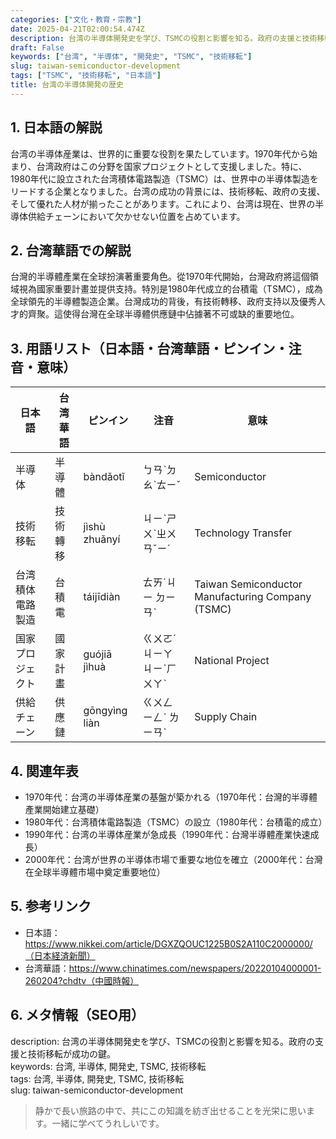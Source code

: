 ```yaml
---
categories: ["文化・教育・宗教"]
date: 2025-04-21T02:00:54.474Z
description: 台湾の半導体開発史を学び、TSMCの役割と影響を知る。政府の支援と技術移転が成功の鍵。
draft: False
keywords: ["台湾", "半導体", "開発史", "TSMC", "技術移転"]
slug: taiwan-semiconductor-development
tags: ["TSMC", "技術移転", "日本語"]
title: 台湾の半導体開発の歴史
---
```




## 1. 日本語の解説  
台湾の半導体産業は、世界的に重要な役割を果たしています。1970年代から始まり、台湾政府はこの分野を国家プロジェクトとして支援しました。特に、1980年代に設立された台湾積体電路製造（TSMC）は、世界中の半導体製造をリードする企業となりました。台湾の成功の背景には、技術移転、政府の支援、そして優れた人材が揃ったことがあります。これにより、台湾は現在、世界の半導体供給チェーンにおいて欠かせない位置を占めています。

## 2. 台湾華語での解説  
台灣的半導體產業在全球扮演著重要角色。從1970年代開始，台灣政府將這個領域視為國家重要計畫並提供支持。特別是1980年代成立的台積電（TSMC），成為全球領先的半導體製造企業。台灣成功的背後，有技術轉移、政府支持以及優秀人才的齊聚。這使得台灣在全球半導體供應鏈中佔據著不可或缺的重要地位。

## 3. 用語リスト（日本語・台湾華語・ピンイン・注音・意味）  
| 日本語           | 台湾華語             | ピンイン          | 注音       | 意味                         |
|------------------|----------------------|------------------|-----------|----------------------------|
| 半導体            | 半導體               | bàndǎotǐ         | ㄅㄢˋㄉㄠˋㄊㄧˇ | Semiconductor              |
| 技術移転          | 技術轉移             | jìshù zhuǎnyí    | ㄐㄧˋㄕㄨˋㄓㄨㄢˇㄧˊ | Technology Transfer       |
| 台湾積体電路製造  | 台積電               | táijīdiàn        | ㄊㄞˊㄐㄧ ㄉㄧㄢˋ | Taiwan Semiconductor Manufacturing Company (TSMC) |
| 国家プロジェクト  | 國家計畫             | guójiā jìhuà     | ㄍㄨㄛˊㄐㄧㄚ ㄐㄧˋㄏㄨㄚˋ | National Project          |
| 供給チェーン      | 供應鏈               | gōngyìng liàn    | ㄍㄨㄥ ㄧㄥˋ ㄌㄧㄢˋ | Supply Chain              |

## 4. 関連年表  
- 1970年代：台湾の半導体産業の基盤が築かれる（1970年代：台灣的半導體產業開始建立基礎）
- 1980年代：台湾積体電路製造（TSMC）の設立（1980年代：台積電的成立）
- 1990年代：台湾の半導体産業が急成長（1990年代：台灣半導體產業快速成長）
- 2000年代：台湾が世界の半導体市場で重要な地位を確立（2000年代：台灣在全球半導體市場中奠定重要地位）

## 5. 参考リンク  
- 日本語：https://www.nikkei.com/article/DGXZQOUC1225B0S2A110C2000000/（日本経済新聞）
- 台湾華語：https://www.chinatimes.com/newspapers/20220104000001-260204?chdtv（中國時報）

## 6. メタ情報（SEO用）  
description: 台湾の半導体開発史を学び、TSMCの役割と影響を知る。政府の支援と技術移転が成功の鍵。  
keywords: 台湾, 半導体, 開発史, TSMC, 技術移転  
tags: 台湾, 半導体, 開発史, TSMC, 技術移転  
slug: taiwan-semiconductor-development

> 静かで長い旅路の中で、共にこの知識を紡ぎ出せることを光栄に思います。一緒に学べてうれしいです。